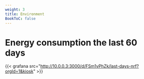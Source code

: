 ```yaml
---
weight: 3
title: Environment
BookToC: false
---
```

# Energy consumption the last 60 days
{{< grafana src="http://10.0.0.3:3000/d/FSm1vPhZk/last-days-nrf?orgId=1&kiosk" >}}
